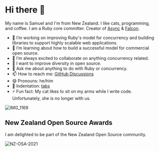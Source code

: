 # Hi there 👋

My name is Samuel and I'm from New Zealand. I like cats, programming, and coffee. I am a Ruby core committer. Creator of [Async](https://github.com/socketry/async) & [Falcon](https://github.com/socketry/falcon).

- 🔭 I’m working on improving Ruby's model for concurrency and building libraries to support highly scalable web applications.
- 🌱 I’m learning about how to build a successful model for commercial open source.
- 👯 I’m always excited to collaborate on anything concurrency related.
- 🤔 I want to improve diversity in open source.
- 💬 Ask me about anything to do with Ruby or concurrency.
- 📫 How to reach me: [GitHub Discussions](https://github.com/ioquatix/ioquatix/discussions)
- 😄 Pronouns: he/him
- 📜 Indentation: [tabs](https://github.com/ioquatix/universal-style-guide#indentation)
- ⚡ Fun fact: My cat likes to sit on my arms while I write code. Unfortunately, she is no longer with us.

![IMG_1169](https://user-images.githubusercontent.com/30030/183272560-1ed60f0e-2ccc-4f62-b979-688ecd9c2a92.jpeg)

## New Zealand Open Source Awards

I am delighted to be part of the New Zealand Open Source community.

![NZ-OSA-2021](https://github.com/ioquatix/ioquatix/assets/30030/a68172f1-18df-4e47-991c-03d8d17f2e46)
